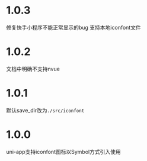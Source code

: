 # 1.0.3
修复快手小程序不能正常显示的bug
支持本地iconfont文件
# 1.0.2
文档中明确不支持nvue
# 1.0.1
默认save_dir改为`./src/iconfont`
# 1.0.0
uni-app支持iconfont图标以Symbol方式引入使用